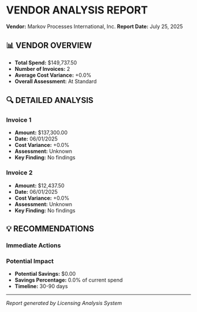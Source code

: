 
# VENDOR ANALYSIS REPORT
**Vendor:** Markov Processes International, Inc.
**Report Date:** July 25, 2025

## 📊 VENDOR OVERVIEW
- **Total Spend:** $149,737.50
- **Number of Invoices:** 2
- **Average Cost Variance:** +0.0%
- **Overall Assessment:** At Standard

## 🔍 DETAILED ANALYSIS

### Invoice 1
- **Amount:** $137,300.00
- **Date:** 06/01/2025
- **Cost Variance:** +0.0%
- **Assessment:** Unknown
- **Key Finding:** No findings

### Invoice 2
- **Amount:** $12,437.50
- **Date:** 06/01/2025
- **Cost Variance:** +0.0%
- **Assessment:** Unknown
- **Key Finding:** No findings

## 💡 RECOMMENDATIONS

### Immediate Actions

### Potential Impact
- **Potential Savings:** $0.00
- **Savings Percentage:** 0.0% of current spend
- **Timeline:** 30-90 days

---
*Report generated by Licensing Analysis System*
